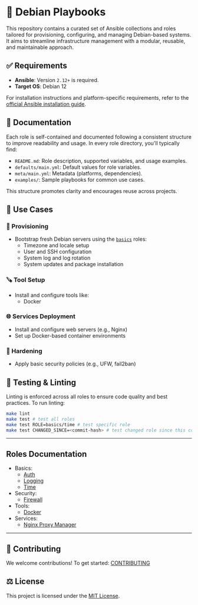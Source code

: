 # 🐧 Debian Playbooks

This repository contains a curated set of Ansible collections and roles tailored for provisioning, configuring, and managing Debian-based systems. It aims to streamline infrastructure management with a modular, reusable, and maintainable approach.

## ✅ Requirements

- **Ansible**: Version `2.12+` is required.
- **Target OS**: Debian 12

For installation instructions and platform-specific requirements, refer to the [official Ansible installation guide](https://docs.ansible.com/ansible/latest/installation_guide/intro_installation.html).

## 📘 Documentation

Each role is self-contained and documented following a consistent structure to improve readability and usage. In every role directory, you'll typically find:

- `README.md`: Role description, supported variables, and usage examples.
- `defaults/main.yml`: Default values for role variables.
- `meta/main.yml`: Metadata (platforms, dependencies).
- `examples/`: Sample playbooks for common use cases.

This structure promotes clarity and encourages reuse across projects.

## 🚀 Use Cases

### 🔧 Provisioning
- Bootstrap fresh Debian servers using the [`basics`](./collections/ansible_collections/h33n0k/basics/README.md) roles:
  - Timezone and locale setup
  - User and SSH configuration
  - System log and log rotation
  - System updates and package installation

### 🪚 Tool Setup
- Install and configure tools like:
    - Docker

### 🌐 Services Deployment
- Install and configure web servers (e.g., Nginx)
- Set up Docker-based container environments

### 🔐 Hardening
- Apply basic security policies (e.g., UFW, fail2ban)

## 🧪 Testing & Linting

Linting is enforced across all roles to ensure code quality and best practices. To run linting:

```bash
make lint
make test # test all roles
make test ROLE=basics/time # test specific role
make test CHANGED_SINCE=<commit-hash> # test changed role since this commit
```

---

## Roles Documentation
- Basics:
    - [Auth](./collections/ansible_collections/h33n0k/basics/roles/auth/README.md)
    - [Logging](./collections/ansible_collections/h33n0k/basics/roles/logging/README.md)
    - [Time](./collections/ansible_collections/h33n0k/basics/roles/time/README.md)
- Security:
    - [Firewall](./collections/ansible_collections/h33n0k/security/roles/firewall/README.md)
- Tools:
    - [Docker](./collections/ansible_collections/h33n0k/tools/roles/docker/README.md)
- Services:
    - [Nginx Proxy Manager](./collections/ansible_collections/h33n0k/services/roles/nginx_proxy_manager/README.md)

---

## 🔬 Contributing
We welcome contributions! To get started: [CONTRIBUTING](./CONTRIBUTING.md)

## ⚖️ License
This project is licensed under the [MIT License](./LICENSE).
